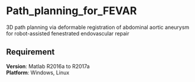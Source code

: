 # Path_planning_for_FEVAR
3D path planning via deformable registration of abdominal aortic aneurysm for robot-assisted fenestrated endovascular repair

## Requirement
<b>Version</b>: Matlab R2016a to R2017a<br />
<b>Platform</b>: Windows, Linux
